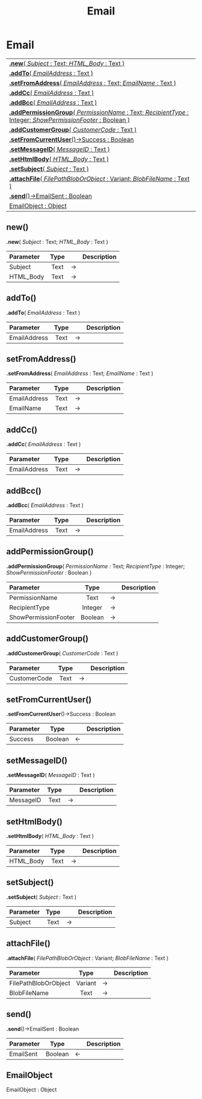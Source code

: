 ﻿---
layout: default
title: Email
parent: Classes
---

# Email

|   |
|:---|
|[**.new**( *Subject* : Text; *HTML_Body* : Text )](#new())<br>|
|[**.addTo**( *EmailAddress* : Text )](#addTo())<br>|
|[**.setFromAddress**( *EmailAddress* : Text; *EmailName* : Text )](#setFromAddress())<br>|
|[**.addCc**( *EmailAddress* : Text )](#addCc())<br>|
|[**.addBcc**( *EmailAddress* : Text )](#addBcc())<br>|
|[**.addPermissionGroup**( *PermissionName* : Text; *RecipientType* : Integer; *ShowPermissionFooter* : Boolean )](#addPermissionGroup())<br>|
|[**.addCustomerGroup**( *CustomerCode* : Text )](#addCustomerGroup())<br>|
|[**.setFromCurrentUser**()->Success : Boolean](#setFromCurrentUser())<br>|
|[**.setMessageID**( *MessageID* : Text )](#setMessageID())<br>|
|[**.setHtmlBody**( *HTML_Body* : Text )](#setHtmlBody())<br>|
|[**.setSubject**( *Subject* : Text )](#setSubject())<br>|
|[**.attachFile**( *FilePathBlobOrObject* : Variant; *BlobFileName* : Text )](#attachFile())<br>|
|[**.send**()->EmailSent : Boolean](#send())<br>|
|[EmailObject : Object](#EmailObject)<br>|

## new()
**.new**( *Subject* : Text; *HTML_Body* : Text )

|Parameter|Type|   |Description|
|:---|:---:|:---:|:---:|
|Subject|Text|->|<Description>|
|HTML_Body|Text|->|<Description>|
## addTo()
**.addTo**( *EmailAddress* : Text )

|Parameter|Type|   |Description|
|:---|:---:|:---:|:---:|
|EmailAddress|Text|->|<Description>|
## setFromAddress()
**.setFromAddress**( *EmailAddress* : Text; *EmailName* : Text )

|Parameter|Type|   |Description|
|:---|:---:|:---:|:---:|
|EmailAddress|Text|->|<Description>|
|EmailName|Text|->|<Description>|
## addCc()
**.addCc**( *EmailAddress* : Text )

|Parameter|Type|   |Description|
|:---|:---:|:---:|:---:|
|EmailAddress|Text|->|<Description>|
## addBcc()
**.addBcc**( *EmailAddress* : Text )

|Parameter|Type|   |Description|
|:---|:---:|:---:|:---:|
|EmailAddress|Text|->|<Description>|
## addPermissionGroup()
**.addPermissionGroup**( *PermissionName* : Text; *RecipientType* : Integer; *ShowPermissionFooter* : Boolean )

|Parameter|Type|   |Description|
|:---|:---:|:---:|:---:|
|PermissionName|Text|->|<Description>|
|RecipientType|Integer|->|<Description>|
|ShowPermissionFooter|Boolean|->|<Description>|
## addCustomerGroup()
**.addCustomerGroup**( *CustomerCode* : Text )

|Parameter|Type|   |Description|
|:---|:---:|:---:|:---:|
|CustomerCode|Text|->|<Description>|
## setFromCurrentUser()
**.setFromCurrentUser**()->Success : Boolean

|Parameter|Type|   |Description|
|:---|:---:|:---:|:---:|
|Success|Boolean|<-|<Description>|
## setMessageID()
**.setMessageID**( *MessageID* : Text )

|Parameter|Type|   |Description|
|:---|:---:|:---:|:---:|
|MessageID|Text|->|<Description>|
## setHtmlBody()
**.setHtmlBody**( *HTML_Body* : Text )

|Parameter|Type|   |Description|
|:---|:---:|:---:|:---:|
|HTML_Body|Text|->|<Description>|
## setSubject()
**.setSubject**( *Subject* : Text )

|Parameter|Type|   |Description|
|:---|:---:|:---:|:---:|
|Subject|Text|->|<Description>|
## attachFile()
**.attachFile**( *FilePathBlobOrObject* : Variant; *BlobFileName* : Text )

|Parameter|Type|   |Description|
|:---|:---:|:---:|:---:|
|FilePathBlobOrObject|Variant|->|<Description>|
|BlobFileName|Text|->|<Description>|
## send()
**.send**()->EmailSent : Boolean

|Parameter|Type|   |Description|
|:---|:---:|:---:|:---:|
|EmailSent|Boolean|<-|<Description>|
## EmailObject
EmailObject : Object


